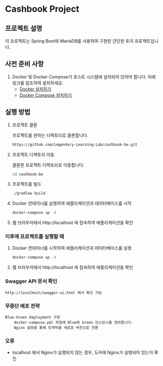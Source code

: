 # Cashbook Project

## 프로젝트 설명

이 프로젝트는 Spring Boot와 MariaDB를 사용하여 구현된 간단한 토이 프로젝트입니다.

## 사전 준비 사항

1. Docker 및 Docker Compose가 호스트 시스템에 설치되어 있어야 합니다. 아래 링크를 참조하여 설치하세요.
    - [Docker 설치하기](https://docs.docker.com/get-docker/)
    - [Docker Compose 설치하기](https://docs.docker.com/compose/install/)

## 실행 방법

1. 프로젝트 클론

    프로젝트를 원하는 디렉토리로 클론합니다.

    ```bash
    https://github.com/Legendary-Learning-Lab/cashbook-be.git
    ```

2. 프로젝트 디렉토리 이동

    클론한 프로젝트 디렉토리로 이동합니다.

    ```bash
    cd cashbook-be
    ```

3. 프로젝트를 빌드

    ```bash
    ./gradlew build
    ```

4. Docker 컨테이너를 실행하여 애플리케이션과 데이터베이스를 시작

    ```bash
    docker-compose up -d
    ```

5. 웹 브라우저에서 http://localhost 에 접속하여 애플리케이션을 확인

### 이후에 프로젝트를 실행할 때

1. Docker 컨테이너를 시작하여 애플리케이션과 데이터베이스를 실행

    ```bash
    docker-compose up -d
    ```

2. 웹 브라우저에서 http://localhost 에 접속하여 애플리케이션을 확인

### Swagger API 문서 확인
    http://localhost/swagger-ui.html 에서 확인 가능

### 무중단 배포 전략
    Blue-Green Deployment 구현
        docker-compose.yml 파일에 Blue와 Green 인스턴스를 정의합니다.
        Nginx 설정을 통해 트래픽을 새로운 버전으로 전환


### 오류
- localhost 에서 Nginx가 실행되지 않는 경우, 도커에 Nginx가 실행되어 있는지 확인
 

